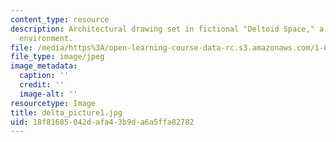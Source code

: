 ```yaml
---
content_type: resource
description: Architectural drawing set in fictional "Deltoid Space," a two-dimensional
  environment.
file: /media/https%3A/open-learning-course-data-rc.s3.amazonaws.com/1-012-introduction-to-civil-engineering-design-spring-2002/18f81685042dafa43b9da6a5ffa82782_delta_picture1.jpg
file_type: image/jpeg
image_metadata:
  caption: ''
  credit: ''
  image-alt: ''
resourcetype: Image
title: delta_picture1.jpg
uid: 18f81685-042d-afa4-3b9d-a6a5ffa82782
---
```

